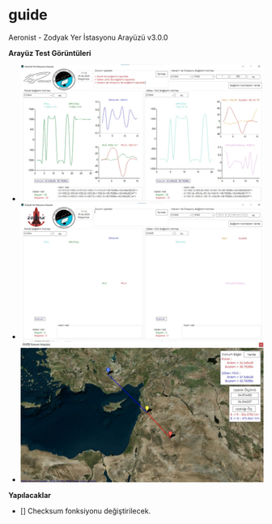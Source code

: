 # guide
Aeronist - Zodyak Yer İstasyonu Arayüzü v3.0.0

**Arayüz Test Görüntüleri**
+ <img src="/Resources/testView.jpg">
+ <img src="/Resources/view.jpg">
+ <img src="/Resources/testMap.jpg">

**Yapılacaklar**
+ [] Checksum fonksiyonu değiştirilecek.